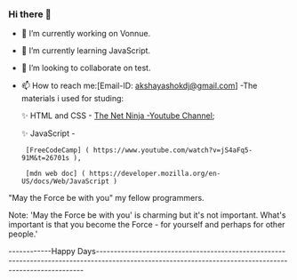 ### Hi there 👋

- 🔭 I’m currently working on Vonnue.
- 🌱 I’m currently learning JavaScript.
- 👯 I’m looking to collaborate on test.
- 📫 How to reach me:[Email-ID: akshayashokdj@gmail.com]
-The materials i used for studing: 


  ✨ HTML and CSS - [The Net Ninja -Youtube Channel]( https://www.youtube.com/c/TheNetNinja );
  
  ✨ JavaScript - 
  
       [FreeCodeCamp] ( https://www.youtube.com/watch?v=jS4aFq5-91M&t=26701s ),
       
       [mdn web doc] ( https://developer.mozilla.org/en-US/docs/Web/JavaScript )

 "May the Force be with you" my fellow programmers. 

Note:
'May the Force be with you' is charming but it's not important. 
 What's important is that you become the Force - for yourself 
 and perhaps for other people.'
                 
------------Happy Days--------------------------------------------------------------------------------------------------------------------------------------------------------
  


<!--
**yoki1234/yoki1234** is a ✨ _special_ ✨ repository because its `README.md` (this file) appears on your GitHub profile.

Here are some ideas to get you started:

- 🔭 I’m currently working on ...
- 🌱 I’m currently learning ...
- 👯 I’m looking to collaborate on ...
- 🤔 I’m looking for help with ...
- 💬 Ask me about ...
- 📫 How to reach me: ...
- 😄 Pronouns: ...
- ⚡ Fun fact: ...
-->
